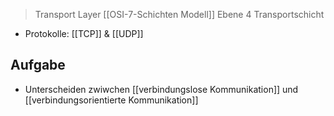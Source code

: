 > Transport Layer
> [[OSI-7-Schichten Modell]] Ebene $4$
> Transportschicht

- Protokolle: [[TCP]] & [[UDP]]
## Aufgabe
- Unterscheiden zwiwchen [[verbindungslose Kommunikation]] und [[verbindungsorientierte Kommunikation]]
